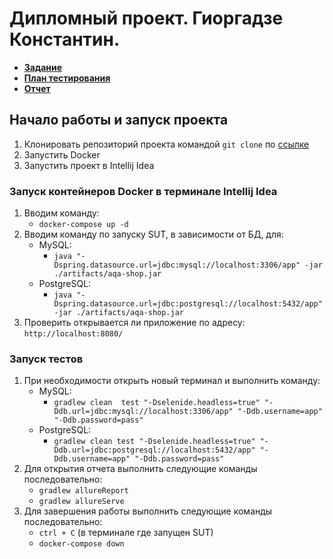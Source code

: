 # Дипломный проект. Гиоргадзе Константин.

- [**Задание**](https://github.com/netology-code/qa-diploma)
- [**План тестирования**](https://github.com/GKZ28/Dipolom_2.0/blob/main/documents/Plan.md)
- [**Отчет**](https://github.com/GKZ28/Dipolom_2.0/blob/main/documents/Report.md)

## Начало работы и запуск проекта

1. Клонировать репозиторий проекта командой `git clone` по [ссылке](https://github.com/GKZ28/Dipolom_2.0.git)
2. Запустить Docker
3. Запустить проект в Intellij Idea

### Запуск контейнеров Docker в терминале Intellij Idea

1. Вводим команду:
    * `docker-compose up -d`
2. Вводим команду по запуску SUT, в зависимости от БД, для:
    * MySQL:
        * `java "-Dspring.datasource.url=jdbc:mysql://localhost:3306/app" -jar ./artifacts/aqa-shop.jar`
    * PostgreSQL:
        * `java "-Dspring.datasource.url=jdbc:postgresql://localhost:5432/app" -jar ./artifacts/aqa-shop.jar`
3. Проверить открывается ли приложение по адресу: `http://localhost:8080/`

### Запуск тестов

1. При необходимости открыть новый терминал и выполнить команду:
    * MySQL:
        * `gradlew clean  test "-Dselenide.headless=true" "-Ddb.url=jdbc:mysql://localhost:3306/app" "-Ddb.username=app" "-Ddb.password=pass"`
    * PostgreSQL:
        * `gradlew clean test "-Dselenide.headless=true" "-Ddb.url=jdbc:postgresql://localhost:5432/app" "-Ddb.username=app" "-Ddb.password=pass"`
2. Для открытия отчета выполнить следующие команды последовательно:
    * `gradlew allureReport`
    * `gradlew allureServe`
3. Для завершения работы выполнить следующие команды последовательно:
    * `ctrl + C` (в терминале где запущен SUT)
    * `docker-compose down`